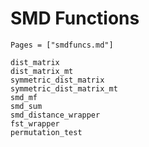 # SMD Functions

```@index
Pages = ["smdfuncs.md"]
```

```@docs
dist_matrix
dist_matrix_mt
symmetric_dist_matrix
symmetric_dist_matrix_mt
smd_mf
smd_sum
smd_distance_wrapper
fst_wrapper
permutation_test
```

